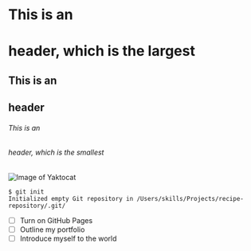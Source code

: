 # This is an <h1> header, which is the largest
## This is an <h2> header
###### This is an <h6> header, which is the smallest
  
![Image of Yaktocat](https://octodex.github.com/images/yaktocat.png)
  
```
$ git init
Initialized empty Git repository in /Users/skills/Projects/recipe-repository/.git/
```
- [ ] Turn on GitHub Pages
- [ ] Outline my portfolio
- [ ] Introduce myself to the world
